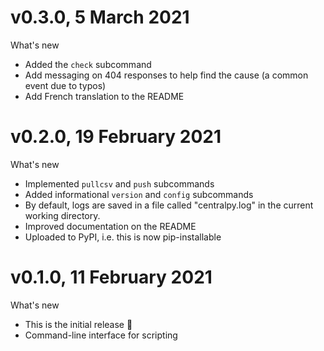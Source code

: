 # v0.3.0, 5 March 2021
What's new
* Added the `check` subcommand
* Add messaging on 404 responses to help find the cause (a common event due to typos)
* Add French translation to the README

# v0.2.0, 19 February 2021
What's new
* Implemented `pullcsv` and `push` subcommands
* Added informational `version` and `config` subcommands
* By default, logs are saved in a file called "centralpy.log" in the current working directory.
* Improved documentation on the README
* Uploaded to PyPI, i.e. this is now pip-installable

# v0.1.0, 11 February 2021
What's new
* This is the initial release 🎉
* Command-line interface for scripting
